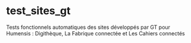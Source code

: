 # test_sites_gt
Tests fonctionnels automatiques des sites développés par GT pour Humensis : Digithèque, La Fabrique connectée et Les Cahiers connectés
